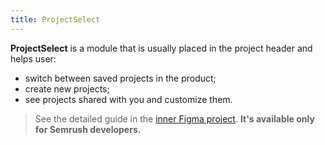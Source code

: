 ```yaml
---
title: ProjectSelect
---
```


**ProjectSelect** is a module that is usually placed in the project header and helps user:

- switch between saved projects in the product;
- create new projects;
- see projects shared with you and customize them.

> See the detailed guide in the [inner Figma project](https://www.figma.com/file/EWdX1ly5KsoNu8sywYJdKk/?node-id=134%3A123098). **It's available only for Semrush developers.**
